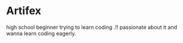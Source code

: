 # Artifex
high school beginner trying to learn coding .!!
passionate about it and wanna learn coding eagerly.
